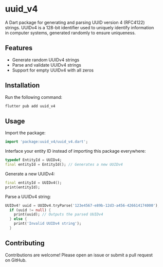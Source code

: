 # uuid_v4
A Dart package for generating and parsing UUID version 4 (RFC4122) strings. UUIDv4 is a 128-bit identifier used to uniquely identify information in computer systems, generated randomly to ensure uniqueness.

## Features
- Generate random UUIDv4 strings
- Parse and validate UUIDv4 strings
- Support for empty UUIDv4 with all zeros

## Installation
Run the following command:
```bash
flutter pub add uuid_v4
```

## Usage
Import the package:
```dart
import 'package:uuid_v4/uuid_v4.dart';
```

Interface your entity ID instead of importing this package everywhere:
```dart
typedef EntityId = UUIDv4;
final entityId = EntityId(); // Generates a new UUIDv4
```

Generate a new UUIDv4:
```dart
final entityId = UUIDv4();
print(entityId);
```

Parse a UUIDv4 string:
```dart
UUIDv4? uuid = UUIDv4.tryParse('123e4567-e89b-12d3-a456-426614174000');
  if (uuid != null) {
    print(uuid); // Outputs the parsed UUIDv4
  } else {
    print('Invalid UUIDv4 string');
  }
```

## Contributing
Contributions are welcome! Please open an issue or submit a pull request on GitHub.